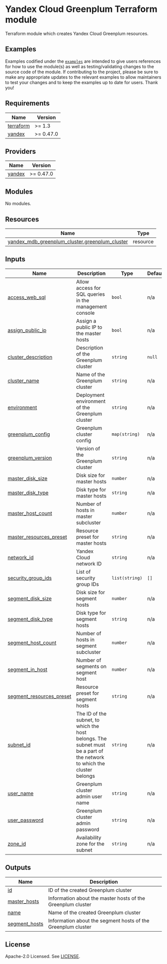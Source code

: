 # Yandex Cloud Greenplum Terraform module

Terraform module which creates Yandex Cloud Greenplum resources.

## Examples

Examples codified under
the [`examples`](https://github.com/terraform-yacloud-modules/terraform-yandex-module-template/tree/main/examples) are intended
to give users references for how to use the module(s) as well as testing/validating changes to the source code of the
module. If contributing to the project, please be sure to make any appropriate updates to the relevant examples to allow
maintainers to test your changes and to keep the examples up to date for users. Thank you!

<!-- BEGINNING OF PRE-COMMIT-TERRAFORM DOCS HOOK -->
## Requirements

| Name | Version |
|------|---------|
| <a name="requirement_terraform"></a> [terraform](#requirement\_terraform) | >= 1.3 |
| <a name="requirement_yandex"></a> [yandex](#requirement\_yandex) | >= 0.47.0 |

## Providers

| Name | Version |
|------|---------|
| <a name="provider_yandex"></a> [yandex](#provider\_yandex) | >= 0.47.0 |

## Modules

No modules.

## Resources

| Name | Type |
|------|------|
| [yandex_mdb_greenplum_cluster.greenplum_cluster](https://registry.terraform.io/providers/yandex-cloud/yandex/latest/docs/resources/mdb_greenplum_cluster) | resource |

## Inputs

| Name | Description | Type | Default | Required |
|------|-------------|------|---------|:--------:|
| <a name="input_access_web_sql"></a> [access\_web\_sql](#input\_access\_web\_sql) | Allow access for SQL queries in the management console | `bool` | n/a | yes |
| <a name="input_assign_public_ip"></a> [assign\_public\_ip](#input\_assign\_public\_ip) | Assign a public IP to the master hosts | `bool` | n/a | yes |
| <a name="input_cluster_description"></a> [cluster\_description](#input\_cluster\_description) | Description of the Greenplum cluster | `string` | `null` | no |
| <a name="input_cluster_name"></a> [cluster\_name](#input\_cluster\_name) | Name of the Greenplum cluster | `string` | n/a | yes |
| <a name="input_environment"></a> [environment](#input\_environment) | Deployment environment of the Greenplum cluster | `string` | n/a | yes |
| <a name="input_greenplum_config"></a> [greenplum\_config](#input\_greenplum\_config) | Greenplum cluster config | `map(string)` | n/a | yes |
| <a name="input_greenplum_version"></a> [greenplum\_version](#input\_greenplum\_version) | Version of the Greenplum cluster | `string` | n/a | yes |
| <a name="input_master_disk_size"></a> [master\_disk\_size](#input\_master\_disk\_size) | Disk size for master hosts | `number` | n/a | yes |
| <a name="input_master_disk_type"></a> [master\_disk\_type](#input\_master\_disk\_type) | Disk type for master hosts | `string` | n/a | yes |
| <a name="input_master_host_count"></a> [master\_host\_count](#input\_master\_host\_count) | Number of hosts in master subcluster | `number` | n/a | yes |
| <a name="input_master_resources_preset"></a> [master\_resources\_preset](#input\_master\_resources\_preset) | Resource preset for master hosts | `string` | n/a | yes |
| <a name="input_network_id"></a> [network\_id](#input\_network\_id) | Yandex Cloud network ID | `string` | n/a | yes |
| <a name="input_security_group_ids"></a> [security\_group\_ids](#input\_security\_group\_ids) | List of security group IDs | `list(string)` | `[]` | no |
| <a name="input_segment_disk_size"></a> [segment\_disk\_size](#input\_segment\_disk\_size) | Disk size for segment hosts | `number` | n/a | yes |
| <a name="input_segment_disk_type"></a> [segment\_disk\_type](#input\_segment\_disk\_type) | Disk type for segment hosts | `string` | n/a | yes |
| <a name="input_segment_host_count"></a> [segment\_host\_count](#input\_segment\_host\_count) | Number of hosts in segment subcluster | `number` | n/a | yes |
| <a name="input_segment_in_host"></a> [segment\_in\_host](#input\_segment\_in\_host) | Number of segments on segment host | `number` | n/a | yes |
| <a name="input_segment_resources_preset"></a> [segment\_resources\_preset](#input\_segment\_resources\_preset) | Resource preset for segment hosts | `string` | n/a | yes |
| <a name="input_subnet_id"></a> [subnet\_id](#input\_subnet\_id) | The ID of the subnet, to which the host belongs. The subnet must be a part of the network to which the cluster belongs | `string` | n/a | yes |
| <a name="input_user_name"></a> [user\_name](#input\_user\_name) | Greenplum cluster admin user name | `string` | n/a | yes |
| <a name="input_user_password"></a> [user\_password](#input\_user\_password) | Greenplum cluster admin password | `string` | n/a | yes |
| <a name="input_zone_id"></a> [zone\_id](#input\_zone\_id) | Availability zone for the subnet | `string` | n/a | yes |

## Outputs

| Name | Description |
|------|-------------|
| <a name="output_id"></a> [id](#output\_id) | ID of the created Greenplum cluster |
| <a name="output_master_hosts"></a> [master\_hosts](#output\_master\_hosts) | Information about the master hosts of the Greenplum cluster |
| <a name="output_name"></a> [name](#output\_name) | Name of the created Greenplum cluster |
| <a name="output_segment_hosts"></a> [segment\_hosts](#output\_segment\_hosts) | Information about the segment hosts of the Greenplum cluster |
<!-- END OF PRE-COMMIT-TERRAFORM DOCS HOOK -->

## License

Apache-2.0 Licensed.
See [LICENSE](https://github.com/terraform-yacloud-modules/terraform-yandex-module-template/blob/main/LICENSE).
